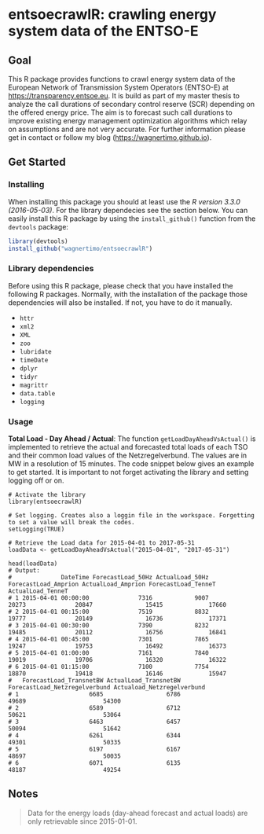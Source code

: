 # entsoecrawlR: crawling energy system data of the ENTSO-E


## Goal

This R package provides functions to crawl energy system data of the European Network of Transmission System Operators (ENTSO-E) at https://transparency.entsoe.eu.
It is build as part of my master thesis to analyze the call durations of secondary control reserve (SCR) depending on the offered energy price. 
The aim is to forecast such call durations to improve existing energy management optimization algorithms which relay on assumptions and are not very accurate.
For further information please get in contact or follow my blog (https://wagnertimo.github.io).

## Get Started

### Installing

When installing this package you should at least use the *R version 3.3.0 (2016-05-03)*. For the library dependecies see the section below. You can easily install this R package by using the `install_github()` function from the `devtools` package:

```r
library(devtools)
install_github("wagnertimo/entsoecrawlR")
```
### Library dependencies

Before using this R package, please check that you have installed the following R packages. Normally, with the installation of the package those dependencies will also be installed. If not, you have to do it manually.

- `httr`
- `xml2`
- `XML`
- `zoo`
- `lubridate`
- `timeDate`
- `dplyr`
- `tidyr`
- `magrittr`
- `data.table`
- `logging`


### Usage


**Total Load - Day Ahead / Actual**: The function `getLoadDayAheadVsActual()` is implemented to retrieve the actual and forecasted total loads of each TSO and their common load values of the Netzregelverbund. The values are in MW in a resolution of 15 minutes. The code snippet below gives an example to get started. It is important to not forget activating the library and setting logging off or on.

```{r}
# Activate the library
library(entsoecrawlR)

# Set logging. Creates also a loggin file in the workspace. Forgetting to set a value will break the codes.
setLogging(TRUE)

# Retrieve the Load data for 2015-04-01 to 2017-05-31
loadData <- getLoadDayAheadVsActual("2015-04-01", "2017-05-31")

head(loadData)
# Output:
#              DateTime ForecastLoad_50Hz ActualLoad_50Hz ForecastLoad_Amprion ActualLoad_Amprion ForecastLoad_TenneT ActualLoad_TenneT
# 1 2015-04-01 00:00:00              7316            9007                20273              20847               15415             17660
# 2 2015-04-01 00:15:00              7519            8832                19777              20149               16736             17371
# 3 2015-04-01 00:30:00              7390            8232                19485              20112               16756             16841
# 4 2015-04-01 00:45:00              7301            7865                19247              19753               16492             16373
# 5 2015-04-01 01:00:00              7161            7840                19019              19706               16320             16322
# 6 2015-04-01 01:15:00              7100            7754                18870              19418               16146             15947
#   ForecastLoad_TransnetBW ActualLoad_TransnetBW ForecastLoad_Netzregelverbund Actuaload_Netzregelverbund
# 1                    6685                  6786                         49689                      54300
# 2                    6589                  6712                         50621                      53064
# 3                    6463                  6457                         50094                      51642
# 4                    6261                  6344                         49301                      50335
# 5                    6197                  6167                         48697                      50035
# 6                    6071                  6135                         48187                      49254

```



## Notes

> Data for the energy loads (day-ahead forecast and actual loads) are only retrievable since 2015-01-01.
